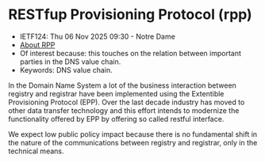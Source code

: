 # RESTfup Provisioning Protocol (rpp)
* <IETFschedule>IETF124: Thu 06 Nov 2025 09:30 - Notre Dame</IETFschedule>
* [About RPP](https://datatracker.ietf.org/group/rpp/about/)
* Of interest because: this touches on the relation between important parties in the DNS value chain.
* Keywords: DNS value chain.


In the Domain Name System a lot of the business interaction between registry and registrar have been implemented using the Extentible Provisioning Protocol (EPP). Over the last decade industry has moved to other data transfer technology and this effort intends to modernize the functionality offered by EPP by offering so called restful interface. 

We expect low public policy impact because there is no fundamental shift in the nature of the communications between registry and registrar, only in the technical means.
